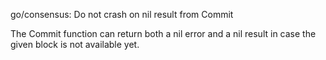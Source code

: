 go/consensus: Do not crash on nil result from Commit

The Commit function can return both a nil error and a nil result in case
the given block is not available yet.
